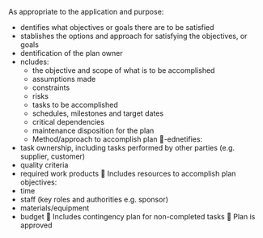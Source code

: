 As appropriate to the application and purpose:

- dentifies what objectives or goals there are to be satisfied
- stablishes the options and approach for satisfying the objectives, or goals
- dentification of the plan owner
- ncludes:
  - the objective and scope of what is to be accomplished
  - assumptions made
  - constraints
  - risks
  - tasks to be accomplished
  - schedules, milestones and target dates
  - critical dependencies
  - maintenance disposition for the plan
  - Method/approach to accomplish plan
-ednetifies:
- task ownership, including tasks performed by other parties (e.g. supplier, customer)
- quality criteria
- required work products
 Includes resources to accomplish plan objectives:
- time
- staff (key roles and authorities e.g. sponsor)
- materials/equipment
- budget
 Includes contingency plan for non-completed tasks
 Plan is approved
